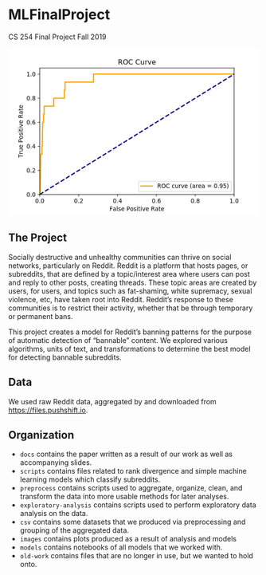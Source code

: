 # MLFinalProject
CS 254 Final Project Fall 2019


![ROC Curve](docs/paper-src/roc.png)


## The Project

Socially destructive and unhealthy communities can thrive on social networks, particularly on
Reddit. Reddit is a platform that hosts pages, or subreddits, that are defined by a topic/interest
area where users can post and reply to other posts, creating threads. These topic areas are created
by users, for users, and topics such as fat-shaming, white supremacy, sexual violence, etc, have
taken root into Reddit. Reddit’s response to these communities is to restrict their activity, whether
that be through temporary or permanent bans.

This project creates a model for Reddit’s banning patterns for the purpose of automatic
detection of “bannable” content. We explored various algorithms, units of text, and transformations
to determine the best model for detecting bannable subreddits.


## Data
We used raw Reddit data, aggregated by and downloaded from https://files.pushshift.io.


## Organization
<!-- all scripts and files that were contained in the root directory
before were moved to the scripts directory -->

- `docs` contains the paper written as a result of our work as well as accompanying slides.
- `scripts` contains files related to rank divergence and simple machine learning models which classify subreddits.
- `preprocess` contains scripts used to aggregate, organize, clean, and transform the data into more usable methods for later analyses.
- `exploratory-analysis` contains scripts used to perform exploratory data analysis on the data.
- `csv` contains some datasets that we produced via preprocessing and grouping of the aggregated data.
- `images` contains plots produced as a result of analysis and models
- `models` contains notebooks of all models that we worked with.
- `old-work` contains files that are no longer in use, but we wanted to hold onto.




